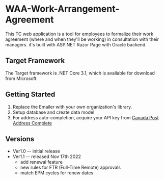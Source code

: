 # WAA-Work-Arrangement-Agreement
This TC web application is a tool for employees to formalize their work agreement (where and when they'll be working) in consultation with their managers. it's built with ASP.NET Razor Page with Oracle backend.
## Target Framework
The Target framework is .NET Core 3.1, which is available for download from Microsoft.
## Getting Started
1. Replace the Emailer with your own organization's library.
2. Setup database and create data model 
3. For address auto-completion, acquire your API key from [Canada Post Address Complete](https://www.canadapost-postescanada.ca/ac/support/api/)
## Versions
- Ver1.0 -- initial release
- Ver1.1 -- released Nov 17th 2022
  - add renewal feature  
  - new rules for FTR (Full-Time Remote) approvals
  - match EPM cycles for renew dates
